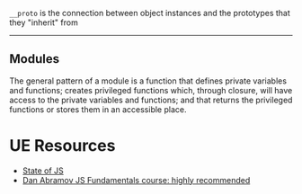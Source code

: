 
`__proto` is the connection between object instances and the prototypes that they "inherit" from

* * *

## Modules
The general pattern of a module is a function that defines private variables and functions; creates privileged functions which, through closure, will have access to the private variables and functions; and that returns the privileged functions or stores them in an accessible place.

# UE Resources
- [State of JS](https://2021.stateofjs.com/en-us/)
- [Dan Abramov JS Fundamentals course: highly recommended](https://justjavascript.com/)